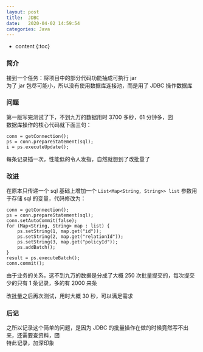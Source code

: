 ```yaml
---
layout: post
title:  JDBC
date:   2020-04-02 14:59:54
categories: Java
---
```


* content
{:toc}

### 简介

接到一个任务：将项目中的部分代码功能抽成可执行 jar  
为了 jar 包尽可能小，所以没有使用数据库连接池，而是用了 JDBC 操作数据库

### 问题

第一版写完测试了下，不到九万的数据用时 3700 多秒，61 分钟多，囧  
数据库操作的核心代码就下面三句：

	conn = getConnection();
	ps = conn.prepareStatement(sql);
	i = ps.executeUpdate();

每条记录插一次，性能低的令人发指，自然就想到了改批量了

### 改进

在原本只传递一个 sql 基础上增加一个 ```List<Map<String, String>> list``` 参数用于存储 sql 的变量，代码修改为：

	conn = getConnection();
	ps = conn.prepareStatement(sql);
	conn.setAutoCommit(false);
	for (Map<String, String> map : list) {
	    ps.setString(1, map.get("id"));
	    ps.setString(2, map.get("relationId"));
	    ps.setString(3, map.get("policyId"));
	    ps.addBatch();
	}
	result = ps.executeBatch();
	conn.commit();

由于业务的关系，这不到九万的数据是分成了大概 250 次批量提交的，每次提交少的只有 1 条记录，多的有 2000 来条  

改批量之后再次测试，用时大概 30 秒，可以满足需求

### 后记

之所以记录这个简单的问题，是因为 JDBC 的批量操作在做的时候竟然写不出来，还需要查资料，囧  
特此记录，加深印象
